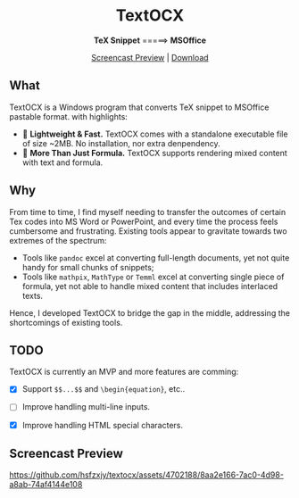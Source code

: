 <h1 align=center>TextOCX</h1>
<p align=center><b>TeX Snippet</b> =====&gt; <b>MSOffice</b></p>
<p align=center><a href="#screencast-preview">Screencast Preview</a> | <a href="https://github.com/hsfzxjy/textocx/releases">Download</a></p>

## What
TextOCX is a Windows program that converts TeX snippet to MSOffice pastable format. with highlights:
 - 🚀 **Lightweight & Fast.** TextOCX comes with a standalone executable file of size ~2MB. No installation, nor extra denpendency.
 - 📒 **More Than Just Formula.** TextOCX supports rendering mixed content with text and formula.

## Why

From time to time, I find myself needing to transfer the outcomes of certain Tex codes into MS Word or PowerPoint, and every time the process feels cumbersome and frustrating. Existing tools appear to gravitate towards two extremes of the spectrum:
 - Tools like `pandoc` excel at converting full-length documents, yet not quite handy for small chunks of snippets;
 - Tools like `mathpix`, `MathType` or `Temml` excel at converting single piece of formula, yet not able to handle mixed content that includes interlaced texts.

Hence, I developed TextOCX to bridge the gap in the middle, addressing the shortcomings of existing tools.

## TODO

TextOCX is currently an MVP and more features are comming:

- [x] Support `$$...$$` and `\begin{equation}`, etc..
- [ ] Improve handling multi-line inputs.
- [x] Improve handling HTML special characters.


## Screencast Preview
https://github.com/hsfzxjy/textocx/assets/4702188/8aa2e166-7ac0-4d98-a8ab-74af4144e108


